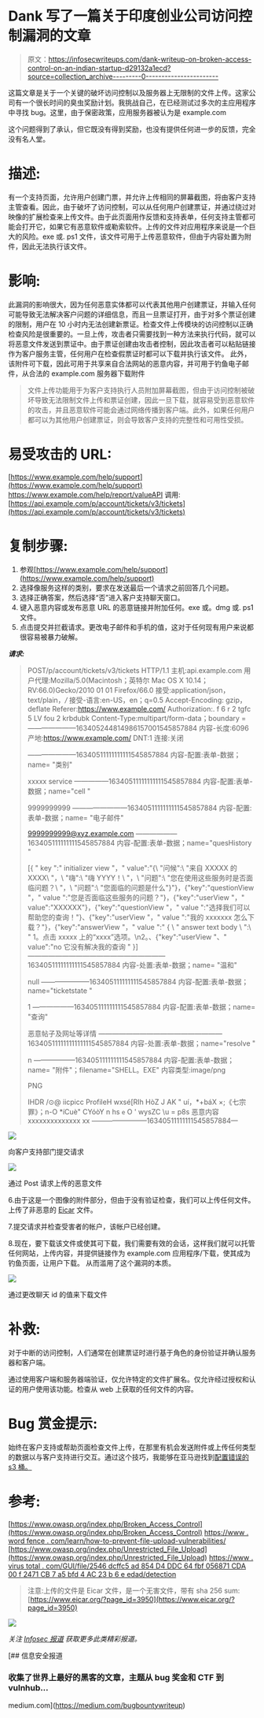 # Dank 写了一篇关于印度创业公司访问控制漏洞的文章

> 原文：<https://infosecwriteups.com/dank-writeup-on-broken-access-control-on-an-indian-startup-d29132a1ecd?source=collection_archive---------0----------------------->

这篇文章是关于一个关键的破坏访问控制以及服务器上无限制的文件上传。这家公司有一个很长时间的臭虫奖励计划。我挑战自己，在已经测试过多次的主应用程序中寻找 bug。这里，由于保密政策，应用服务器被认为是 example.com

这个问题得到了承认，但它既没有得到奖励，也没有提供任何进一步的反馈，完全没有名人堂。

# **描述:**

有一个支持页面，允许用户创建门票，并允许上传相同的屏幕截图，将由客户支持主管查看。因此，由于破坏了访问控制，可以从任何用户创建票证，并通过绕过对映像的扩展检查来上传文件。由于此页面用作反馈和支持表单，任何支持主管都可能会打开它，如果它有恶意软件或勒索软件。上传的文件对应用程序来说是一个巨大的风险。exe 或. ps1 文件，该文件可用于上传恶意软件，但由于内容处置为附件，因此无法执行该文件。

# **影响:**

此漏洞的影响很大，因为任何恶意实体都可以代表其他用户创建票证，并输入任何可能导致无法解决客户问题的详细信息，而且一旦票证打开，由于对多个票证创建的限制，用户在 10 小时内无法创建新票证。检查文件上传模块的访问控制以正确检查风险是很重要的。一旦上传，攻击者只需要找到一种方法来执行代码，就可以将恶意文件发送到票证中。由于票证创建由攻击者控制，因此攻击者可以粘贴链接作为客户服务主管，任何用户在检查假票证时都可以下载并执行该文件。
此外，该附件可下载，因此可用于共享来自合法网站的恶意内容，并可用于钓鱼电子邮件，从合法的 example.com 服务器下载附件

> 文件上传功能用于为客户支持执行人员附加屏幕截图，但由于访问控制被破坏导致无法限制文件上传和票证创建，因此一旦下载，就容易受到恶意软件的攻击，并且恶意软件可能会通过网络传播到客户端。此外，如果任何用户都可以为其他用户创建票证，则会导致客户支持的完整性和可用性受损。

# **易受攻击的 URL:**

[https://www.example.com/help/support](https://www.example.com/help/support)
https://www.example.com/help/report/valueAPI 调用:[https://api.example.com/p/account/tickets/v3/tickets](https://api.example.com/p/account/tickets/v3/tickets)

# **复制步骤:**

1.  参观[https://www.example.com/help/support](https://www.example.com/help/support)
2.  选择像服务这样的类别，要求在发送最后一个请求之前回答几个问题。
3.  选择正确答案，然后选择“否”进入客户支持聊天窗口。
4.  键入恶意内容或发布恶意 URL 的恶意链接并附加任何。exe 或。dmg 或. ps1 文件。
5.  点击提交并拦截请求。更改电子邮件和手机的值，这对于任何现有用户来说都很容易被暴力破解。

***请求:***

> POST/p/account/tickets/v3/tickets HTTP/1.1
> 主机:api.example.com
> 用户代理:Mozilla/5.0(Macintosh；英特尔 Mac OS X 10.14；RV:66.0)Gecko/2010 01 01 Firefox/66.0
> 接受:application/json，text/plain，*/*
> 接受-语言:en-US，en；q=0.5
> Accept-Encoding: gzip，deflate
> Referer:https://www.example.com/
> Authorization:. f 6 r 2 tgfc 5 LV fou 2 krbdubk
> Content-Type:multipart/form-data；boundary =———————163405244814986157001545857884
> 内容-长度:6096
> 产地:https://www.example.com/
> DNT:1
> 连接:关闭
> 
> ———————16340511111111111545857884
> 内容-配置:表单-数据；name= "类别"
> 
> xxxxx service
> —————16340511111111111545857884
> 内容-配置:表单-数据；name="cell "
> 
> 9999999999
> ————————1634051111111111545857884
> 内容-配置:表单-数据；name= "电子邮件"
> 
> 9999999999@xyz.example.com
> ——————163405111111111545857884
> 内容-配置:表单-数据；name="quesHistory "
> 
> [{ " key ":" initializer view "，" value":"{\ "问候\":\ "来自 XXXXX 的 XXXX\ "，\ "嗨\":\ "嗨 YYYY！\ "，\ "问题\":\ "您在使用这些服务时是否面临问题？\ "，\ "问题\":\ "您面临的问题是什么\"}"}，{"key":"questionView "，" value ":"您是否面临这些服务的问题？"}，{"key":"userView "，" value":"XXXXXX"}，{"key":"questionView "，" value ":"选择我们可以帮助您的查询！"}、{"key":"userView "，" value ":"我的 xxxxxxx 怎么下载？"}，{"key":"answerView "，" value ":" { \ " answer text body \ ":\ " 1。点击 xxxxx 上的“xxxx”选项。\\n2。、{"key":"userView "、" value":"no 它没有解决我的查询 " }]
> ————————————————————16340511111111111545857884
> 内容-处置:表单-数据；name= "温和"
> 
> null
> ———————163405111111111545857884
> 内容-配置:表单-数据；name="ticketstate "
> 
> 1
> ——————163405111111111545857884
> 内容-配置:表单-数据；name= "查询"
> 
> 恶意帖子及网址等详情
> ——————————————————16340511111111111111545857884
> 内容-处置:表单-数据；name="resolve "
> 
> n
> ——————163405111111111545857884
> 内容-配置:表单-数据；name= "附件"；filename="SHELL。EXE"
> 内容类型:image/png
> 
> PNG
> 
> IHDR
> /⊙@ iicpicc ProfileH wxsé[RIh HòZ J AK " uí，*+báX ×;《七宗罪》；n-O *íCuè" CYóòY n hs ` e ` O ' wysZC \u = p8s
> 恶意内容 xxxxxxxxxxxxxx xx
> ————————16340511111111545857884—

![](img/9c341c58e3ec8ed86f557825e0702add.png)

向客户支持部门提交请求

![](img/616af433f8faa1b97677c54160d7d1d0.png)

通过 Post 请求上传的恶意文件

6.由于这是一个图像的附件部分，但由于没有验证检查，我们可以上传任何文件。上传了非恶意的 [Eicar](https://www.eicar.org/?page_id=3950) 文件。

7.提交请求并检查受害者的帐户，该帐户已经创建。

8.现在，要下载该文件或使其可下载，我们需要有效的会话，这样我们就可以托管任何网站，上传内容，并提供链接作为 example.com 应用程序/下载，使其成为钓鱼页面，让用户下载。
从而滥用了这个漏洞的本质。

![](img/86913ae445bcca8a4fba9371d3b5f788.png)

通过更改聊天 id 的值来下载文件

# **补救:**

对于中断的访问控制，人们通常在创建票证时进行基于角色的身份验证并确认服务器和客户端。

通过使用客户端和服务器端验证，仅允许特定的文件扩展名。仅允许经过授权和认证的用户使用该功能。检查从 web 上获取的任何文件的内容。

# **Bug 赏金提示:**

始终在客户支持或帮助页面检查文件上传，在那里有机会发送附件或上传任何类型的数据以与客户支持进行交互。通过这个技巧，我能够在亚马逊找到[配置错误的 s3 桶。](https://blog.usejournal.com/s3-bucket-misconfiguration-in-amazon-a7da6a6e02ea)

# **参考:**

[https://www.owasp.org/index.php/Broken_Access_Control](https://www.owasp.org/index.php/Broken_Access_Control)
[https://www . word fence . com/learn/how-to-prevent-file-upload-vulnerabilities/](https://www.wordfence.com/learn/how-to-prevent-file-upload-vulnerabilities/)
[https://www.owasp.org/index.php/Unrestricted_File_Upload](https://www.owasp.org/index.php/Unrestricted_File_Upload)
[https://www . virus total . com/GUI/file/2546 dcffc5 ad 854 D4 DDC 64 fbf 056871 CDA 00 f 2471 CB 7 a5 bfd 4 AC 23 b 6 e edad/detection](https://www.virustotal.com/gui/file/2546dcffc5ad854d4ddc64fbf056871cd5a00f2471cb7a5bfd4ac23b6e9eedad/detection)

> 注意:上传的文件是 Eicar 文件，是一个无害文件，带有 sha 256 sum:
> [https://www.eicar.org/?page_id=3950](https://www.eicar.org/?page_id=3950)

[![](img/4bc5de35955c00939383a18fb66b41d8.png)](https://www.buymeacoffee.com/justmorpheus)

*关注* [*Infosec 报道*](https://medium.com/bugbountywriteup) *获取更多此类精彩报道。*

[](https://medium.com/bugbountywriteup) [## 信息安全报道

### 收集了世界上最好的黑客的文章，主题从 bug 奖金和 CTF 到 vulnhub…

medium.com](https://medium.com/bugbountywriteup)